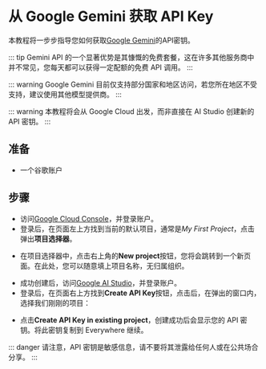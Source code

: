 <script lang="ts" setup>
  import HorizontalCenterImg from "/.vitepress/components/Common/HorizontalCenterImg.vue";
</script>

# 从 Google Gemini 获取 API Key

本教程将一步步指导您如何获取[Google Gemini](https://cloud.google.com/gemini)的API密钥。

::: tip
Gemini API 的一个显著优势是其慷慨的免费套餐，这在许多其他服务商中并不常见，您每天都可以获得一定配额的免费 API 调用。
:::

::: warning
Google Gemini 目前仅支持部分国家和地区访问，若您所在地区不受支持，建议使用其他模型提供商。
:::

::: warning
本教程将会从 Google Cloud 出发，而非直接在 AI Studio 创建新的 API 密钥。
:::

## 准备

- 一个谷歌账户

## 步骤

- 访问[Google Cloud Console](https://console.cloud.google.com/)，并登录账户。
- 登录后，在页面左上方找到当前的默认项目，通常是*My First Project*，点击弹出**项目选择器**。

<HorizontalCenterImg
    src="/model-provider/google/project-manager.webp"
    alt="Project Manager"
    width="600px"
  />

- 在项目选择器中，点击右上角的**New project**按钮，您将会跳转到一个新页面。在此处，您可以随意填上项目名称，无归属组织。

<HorizontalCenterImg
    src="/model-provider/google/create-project.webp"
    alt="Create project"
    width="500px"
  />

- 成功创建后，访问[Google AI Studio](https://aistudio.google.com/app/apikey)，并登录账户。
- 登录后，在页面右上方找到**Create API Key**按钮，点击后，在弹出的窗口内，选择我们刚刚的项目：

<HorizontalCenterImg
    src="/model-provider/google/create-api-key-project-selection.webp"
    alt="Create API Key - Project Selection"
    width="400px"
  />

- 点击**Create API Key in existing project**，创建成功后会显示您的 API 密钥。将此密钥复制到 Everywhere 继续。

<HorizontalCenterImg
    src="/model-provider/google/api-key.webp"
    alt="API Key"
    width="600px"
  />

::: danger
请注意，API 密钥是敏感信息，请不要将其泄露给任何人或在公共场合分享。
:::